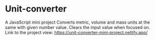 # Unit-converter
A JavaScript mini project
Converts metric, volume and mass units at the same with given number value. Clears the input value when focused on. 
Link to the project view:  https://unit-converter-mini-project.netlify.app/
